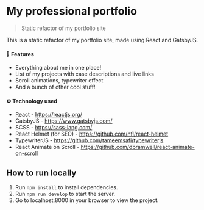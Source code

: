# My professional portfolio
> Static refactor of my portfolio site

This is a static refactor of my portfolio site, made using React and GatsbyJS.

#### 🚀 Features
- Everything about me in one place!
- List of my projects with case descriptions and live links
- Scroll animations, typewriter effect
- And a bunch of other cool stuff!


#### ⚙️ Technology used
- React - https://reactjs.org/
- GatsbyJS - https://www.gatsbyjs.com/
- SCSS - https://sass-lang.com/
- React Helmet (for SEO) - https://github.com/nfl/react-helmet
- TypewriterJS - https://github.com/tameemsafi/typewriterjs
- React Animate on Scroll - https://github.com/dbramwell/react-animate-on-scroll


## How to run locally
1. Run `npm install` to install dependencies.
2. Run `npm run develop` to start the server.
3. Go to localhost:8000 in your browser to view the project.
